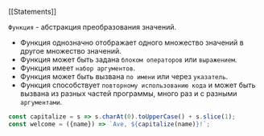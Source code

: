 [[Statements]]

`Функция` - абстракция преобразования значений.
- Функция однозначно отображает одного множество значений в другое множество значений.
- Функция может быть задана `блоком операторов` или `выражением`.
- Функция имеет `набор аргументов`.
- Функция может быть вызвана `по имени` или через `указатель`.
- Функция способствует `повторному использованию кода` и может быть вызвана из разных частей программы, много раз и с разными `аргументами`. 
```js
const capitalize = s => s.charAt(0).toUpperCase() + s.slice(1);
const welcome = ({name}) => `Ave, ${capitalize(name)}!`;
```
